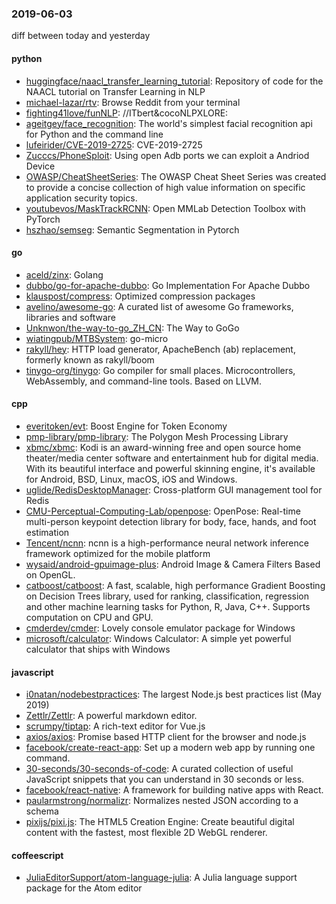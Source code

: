 ### 2019-06-03
diff between today and yesterday

#### python
* [huggingface/naacl_transfer_learning_tutorial](https://github.com/huggingface/naacl_transfer_learning_tutorial): Repository of code for the NAACL tutorial on Transfer Learning in NLP
* [michael-lazar/rtv](https://github.com/michael-lazar/rtv): Browse Reddit from your terminal
* [fighting41love/funNLP](https://github.com/fighting41love/funNLP): //ITbert&cocoNLPXLORE:
* [ageitgey/face_recognition](https://github.com/ageitgey/face_recognition): The world's simplest facial recognition api for Python and the command line
* [lufeirider/CVE-2019-2725](https://github.com/lufeirider/CVE-2019-2725): CVE-2019-2725 
* [Zucccs/PhoneSploit](https://github.com/Zucccs/PhoneSploit): Using open Adb ports we can exploit a Andriod Device
* [OWASP/CheatSheetSeries](https://github.com/OWASP/CheatSheetSeries): The OWASP Cheat Sheet Series was created to provide a concise collection of high value information on specific application security topics.
* [youtubevos/MaskTrackRCNN](https://github.com/youtubevos/MaskTrackRCNN): Open MMLab Detection Toolbox with PyTorch
* [hszhao/semseg](https://github.com/hszhao/semseg): Semantic Segmentation in Pytorch

#### go
* [aceld/zinx](https://github.com/aceld/zinx): Golang
* [dubbo/go-for-apache-dubbo](https://github.com/dubbo/go-for-apache-dubbo): Go Implementation For Apache Dubbo
* [klauspost/compress](https://github.com/klauspost/compress): Optimized compression packages
* [avelino/awesome-go](https://github.com/avelino/awesome-go): A curated list of awesome Go frameworks, libraries and software
* [Unknwon/the-way-to-go_ZH_CN](https://github.com/Unknwon/the-way-to-go_ZH_CN): The Way to GoGo 
* [wiatingpub/MTBSystem](https://github.com/wiatingpub/MTBSystem): go-micro
* [rakyll/hey](https://github.com/rakyll/hey): HTTP load generator, ApacheBench (ab) replacement, formerly known as rakyll/boom
* [tinygo-org/tinygo](https://github.com/tinygo-org/tinygo): Go compiler for small places. Microcontrollers, WebAssembly, and command-line tools. Based on LLVM.

#### cpp
* [everitoken/evt](https://github.com/everitoken/evt): Boost Engine for Token Economy
* [pmp-library/pmp-library](https://github.com/pmp-library/pmp-library): The Polygon Mesh Processing Library
* [xbmc/xbmc](https://github.com/xbmc/xbmc): Kodi is an award-winning free and open source home theater/media center software and entertainment hub for digital media. With its beautiful interface and powerful skinning engine, it's available for Android, BSD, Linux, macOS, iOS and Windows.
* [uglide/RedisDesktopManager](https://github.com/uglide/RedisDesktopManager):  Cross-platform GUI management tool for Redis
* [CMU-Perceptual-Computing-Lab/openpose](https://github.com/CMU-Perceptual-Computing-Lab/openpose): OpenPose: Real-time multi-person keypoint detection library for body, face, hands, and foot estimation
* [Tencent/ncnn](https://github.com/Tencent/ncnn): ncnn is a high-performance neural network inference framework optimized for the mobile platform
* [wysaid/android-gpuimage-plus](https://github.com/wysaid/android-gpuimage-plus): Android Image & Camera Filters Based on OpenGL.
* [catboost/catboost](https://github.com/catboost/catboost): A fast, scalable, high performance Gradient Boosting on Decision Trees library, used for ranking, classification, regression and other machine learning tasks for Python, R, Java, C++. Supports computation on CPU and GPU.
* [cmderdev/cmder](https://github.com/cmderdev/cmder): Lovely console emulator package for Windows
* [microsoft/calculator](https://github.com/microsoft/calculator): Windows Calculator: A simple yet powerful calculator that ships with Windows

#### javascript
* [i0natan/nodebestpractices](https://github.com/i0natan/nodebestpractices):  The largest Node.js best practices list (May 2019)
* [Zettlr/Zettlr](https://github.com/Zettlr/Zettlr): A powerful markdown editor.
* [scrumpy/tiptap](https://github.com/scrumpy/tiptap): A rich-text editor for Vue.js
* [axios/axios](https://github.com/axios/axios): Promise based HTTP client for the browser and node.js
* [facebook/create-react-app](https://github.com/facebook/create-react-app): Set up a modern web app by running one command.
* [30-seconds/30-seconds-of-code](https://github.com/30-seconds/30-seconds-of-code): A curated collection of useful JavaScript snippets that you can understand in 30 seconds or less.
* [facebook/react-native](https://github.com/facebook/react-native): A framework for building native apps with React.
* [paularmstrong/normalizr](https://github.com/paularmstrong/normalizr): Normalizes nested JSON according to a schema
* [pixijs/pixi.js](https://github.com/pixijs/pixi.js): The HTML5 Creation Engine: Create beautiful digital content with the fastest, most flexible 2D WebGL renderer.

#### coffeescript
* [JuliaEditorSupport/atom-language-julia](https://github.com/JuliaEditorSupport/atom-language-julia): A Julia language support package for the Atom editor
